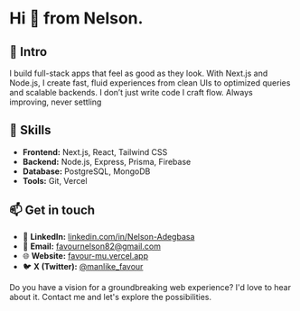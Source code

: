 

<div>
<h1>Hi 👋 from Nelson. </h1>

<h2>🌟 Intro</h2>
 <p>
I build full-stack apps that feel as good as they look. With Next.js and Node.js, I create fast, fluid experiences from clean UIs to optimized queries and scalable backends. I don’t just write code I craft flow. Always improving, never settling
</p>

<h2>🚀 Skills</h2>

<ul class="list-disc pl-5 space-y-1 text-gray-700">
  <li><strong>Frontend:</strong> Next.js, React, Tailwind CSS</li>
  <li><strong>Backend:</strong> Node.js, Express, Prisma, Firebase</li>
  <li><strong>Database:</strong> PostgreSQL, MongoDB</li>
  <li><strong>Tools:</strong> Git, Vercel</li>
</ul>


<h2 class="text-xl font-semibold mb-3">📫 Get in touch</h2>

<ul class="list-none space-y-2 text-gray-800">
  <li>
    💼 <strong>LinkedIn:</strong> 
    <a href="https://www.linkedin.com/in/nelson-adegbasa/" target="_blank" class="text-blue-600 hover:underline">
      linkedin.com/in/Nelson-Adegbasa
    </a>
  </li>
  
  <li>
    📧 <strong>Email:</strong> 
    <a href="mailto:favournelson82@gmail.com" class="text-blue-600 hover:underline">
      favournelson82@gmail.com
    </a>
  </li>

  <li>
    🌐 <strong>Website:</strong> 
    <a href="https://favour-mu.vercel.app" target="_blank" class="text-blue-600 hover:underline">
      favour-mu.vercel.app
    </a>
  </li>

  <li>
    🐦 <strong>X (Twitter):</strong> 
    <a href="https://x.com/manlike_favour?s=09" target="_blank" class="text-blue-600 hover:underline">
      @manlike_favour
    </a>
  </li>
</ul>


<p font-size="2.5rem">
              Do you have a vision for a groundbreaking web experience? I'd love to hear about it. Contact me and let's explore the possibilities.
</p>

</div>
